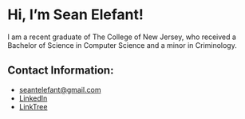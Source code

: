   # Hi, I’m Sean Elefant!
  I am a recent graduate of The College of New Jersey, who received a Bachelor of Science in Computer Science and a minor in Criminology.
 
 ## Contact Information:
 * seantelefant@gmail.com
 * [LinkedIn](https://www.linkedin.com/in/seanelefant/)
 * [LinkTree](https://linktr.ee/seanelefant)
